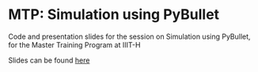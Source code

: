 # MTP: Simulation using PyBullet

Code and presentation slides for the session on Simulation using PyBullet, for the Master Training Program at IIIT-H

Slides can be found [here](slide_deck.pdf)
